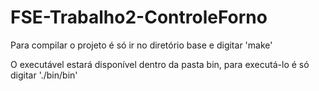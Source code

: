 # FSE-Trabalho2-ControleForno

Para compilar o projeto é só ir no diretório base e digitar 'make'

O executável estará disponível dentro da pasta bin, para executá-lo é só digitar './bin/bin'
